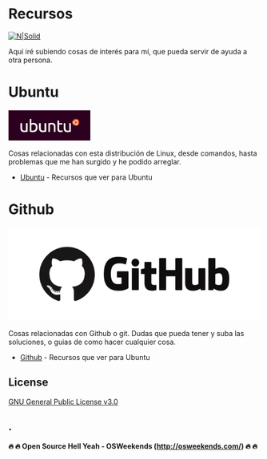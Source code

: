 # Recursos

[![N|Solid](https://avatars0.githubusercontent.com/u/22279904?s=460&v=4)](https://www.mrcodedev.com)

Aquí iré subiendo cosas de interés para mí, que pueda servir de ayuda a otra persona. 

# Ubuntu
![](https://github.com/mrcodedev/Recursos/blob/master/ubuntu/img/logoubuntu.gif?raw=true)

Cosas relacionadas con esta distribución de Linux, desde comandos, hasta problemas que me han surgido y he podido arreglar.

* [Ubuntu](https://github.com/mrcodedev/Recursos/tree/master/ubuntu) - Recursos que ver para Ubuntu

# Github
![](https://github.com/mrcodedev/Recursos/blob/master/github/img/logogithub.png)

Cosas relacionadas con Github o git. Dudas que pueda tener y suba las soluciones, o guias de como hacer cualquier cosa.

* [Github](https://github.com/mrcodedev/Recursos/blob/master/github/) - Recursos que ver para Ubuntu

License
----
[GNU General Public License v3.0](https://github.com/mrcodedev/iwibot/blob/master/LICENSE)

.
----

**:fire: :fire: Open Source Hell Yeah - OSWeekends (http://osweekends.com/) :fire: :fire:**
